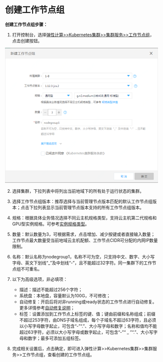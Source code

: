 
# 创建工作节点组

**创建工作节点组步骤：**

 1. 打开控制台，选择[弹性计算>>Kubernetes集群>>集群服务>>工作节点组](https://cns-console.jdcloud.com/host/nodeGroup/list)，点击创建按钮。  

  ![创建工作节点组](../../../../../image/Elastic-Compute/JCS-for-Kubernetes/新建工作节点组.png)

 2. 选择集群，下拉列表中将列出当前地域下的所有处于运行状态的集群。

 3. 选择工作节点组版本：推荐选择与当前管理节点版本匹配的默认工作节点组版本；点击下拉列表显示当前管理节点版本支持的所有工作节点组版本。

 4. 规格：根据具体业务情况选择不同云主机规格类型，支持云主机第二代规格和GPU型实例规格。可参考[实例规格类型](https://docs.jdcloud.com/cn/virtual-machines/instance-type-family)。

 5. 数量：默认数量为3，可根据需求，点击增加、减少按键或者直接输入数量；工作节点最大数量受当前地域云主机配额、工作节点CIDR可分配的内网IP数量限制。

 6. 名称：默认名称为nodegroup1，名称不可为空，只支持中文、数字、大小写字母、英文下划线“_”及中划线“-”，且不能超过32字符。同一集群下的工作节点组不可重名。

 7. 以下为高级选项，非必填项：  
    * 描述：描述不能超过256个字符；
    * 系统盘：本地盘，容量默认为100G，不可修改；
    * 自动修复：开启后将对非running或ready状态的工作节点进行自动修复。更多详情参考[自动修复说明](https://docs.jdcloud.com/cn/jcs-for-kubernetes/auto-repair)；  
    * 标签：设置添加到工作节点上标签的键、值；键由前缀和名称组成；前缀不超过253字符，由DNS子域名组成，每个子域名不超过63字符，且必须以小写字母数字起止，可包含“-”“.”、大小写字母和数字；名称和值均不能超过63字符，必须以大小写字母或数字起止，可包含“-”“ _ ”“.”、大小写字母和数字；最多可添加五组标签。

 8. 完成相关设置后，点击确定，即可进入弹性计算>>Kubernetes集群>>集群服务>>工作节点组，查看创建的工作节点组。
